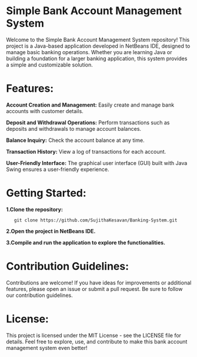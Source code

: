 # Simple Bank Account Management System

 Welcome to the Simple Bank Account Management System repository! This project is a Java-based application developed in NetBeans IDE, designed to manage basic banking operations. Whether you are learning Java or building a foundation for a larger banking application, this system provides a simple and customizable solution.

# Features:

**Account Creation and Management:** Easily create and manage bank accounts with customer details.

**Deposit and Withdrawal Operations:** Perform transactions such as deposits and withdrawals to manage account balances.

**Balance Inquiry:** Check the account balance at any time.

**Transaction History:** View a log of transactions for each account.

**User-Friendly Interface:** The graphical user interface (GUI) built with Java Swing ensures a user-friendly experience.

# Getting Started:

  **1.Clone the repository:**

       git clone https://github.com/SujithaKesavan/Banking-System.git

  **2.Open the project in NetBeans IDE.**

 **3.Compile and run the application to explore the functionalities.**   

# Contribution Guidelines:
Contributions are welcome! If you have ideas for improvements or additional features, please open an issue or submit a pull request. Be sure to follow our contribution guidelines.

# License:
This project is licensed under the MIT License - see the LICENSE file for details.
Feel free to explore, use, and contribute to make this bank account management system even better!
